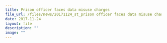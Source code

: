 ```yaml
---
title: Prison officer faces data misuse charges
file_url: /files/news/20171124_st_prison officer faces data misuse charges.pdf
date: 2017-11-24
layout: file
description: ""
image: ""
---
```

